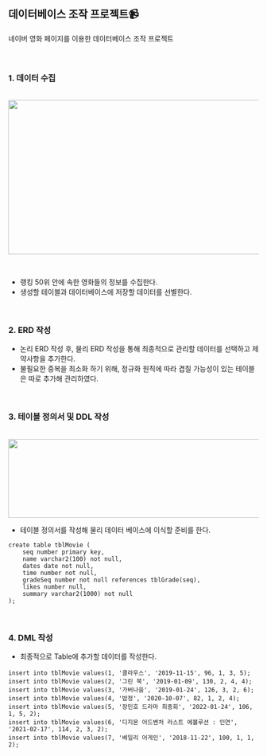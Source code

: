 ## 데이터베이스 조작 프로젝트:video_camera:
네이버 영화 페이지를 이용한 데이터베이스 조작 프로젝트 <br><br><br>

### 1. 데이터 수집

<br><img src="https://user-images.githubusercontent.com/111429706/185992352-20450b28-fcac-435b-93cd-7b9a8878d824.png" width="600" height="310"/>

<br>
 
+ 랭킹 50위 안에 속한 영화들의 정보를 수집한다.
+ 생성할 테이블과 데이터베이스에 저장할 데이터를 선별한다.

<br>
 
### 2. ERD 작성



+ 논리 ERD 작성 후, 물리 ERD 작성을 통해 최종적으로 관리할 데이터를 선택하고 제약사항을 추가한다.
+ 불필요한 중복을 최소화 하기 위해, 정규화 원칙에 따라 겹칠 가능성이 있는 테이블은 따로 추가해 관리하였다.

<br>
 
### 3. 테이블 정의서 및 DDL 작성
<br><img src="https://user-images.githubusercontent.com/111429706/185998976-6c38654c-66fa-49c0-9f04-469bea0a33b3.png" width="560" height="158"/>

+ 테이블 정의서를 작성해 물리 데이터 베이스에 이식할 준비를 한다.

```
create table tblMovie (
    seq number primary key,
    name varchar2(100) not null,
    dates date not null,
    time number not null,
    gradeSeq number not null references tblGrade(seq),
    likes number null,
    summary varchar2(1000) not null
);
```

<br>
 
### 4. DML 작성

+ 최종적으로 Table에 추가할 데이터를 작성한다.

```
insert into tblMovie values(1, '클라우스', '2019-11-15', 96, 1, 3, 5);
insert into tblMovie values(2, '그린 북', '2019-01-09', 130, 2, 4, 4);
insert into tblMovie values(3, '가버나움', '2019-01-24', 126, 3, 2, 6);
insert into tblMovie values(4, '밥정', '2020-10-07', 82, 1, 2, 4);
insert into tblMovie values(5, '장민호 드라마 최종회', '2022-01-24', 106, 1, 5, 2);
insert into tblMovie values(6, '디지몬 어드벤처 라스트 에볼루션 : 인연', '2021-02-17', 114, 2, 3, 2);
insert into tblMovie values(7, '베일리 어게인', '2018-11-22', 100, 1, 1, 2);
```

